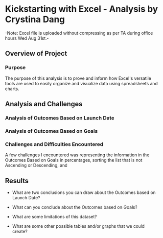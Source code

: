 # **Kickstarting with Excel - Analysis by Crystina Dang**

-Note: Excel file is uploaded without compressing as per TA during office hours Wed Aug 31st.-

## **Overview of Project**

### Purpose
The purpose of this analysis is to prove and inform how Excel's versatile tools are used to easily organize and visualize data using spreadsheets and charts.

## Analysis and Challenges

### Analysis of Outcomes Based on Launch Date


### Analysis of Outcomes Based on Goals

### Challenges and Difficulties Encountered
A few challenges I encountered was representing the information in the Outcomes Based on Goals in percentages, sorting the list that is not Ascending or Descending, and

## Results

- What are two conclusions you can draw about the Outcomes based on Launch Date?

- What can you conclude about the Outcomes based on Goals?

- What are some limitations of this dataset?

- What are some other possible tables and/or graphs that we could create?
